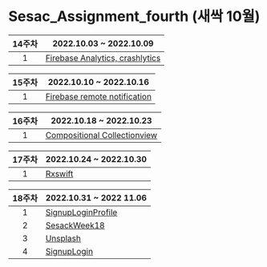 # Sesac_Assignment_fourth (새싹 10월)


14주차| 2022.10.03 ~ 2022.10.09 |
:---: |--- 
1| [Firebase Analytics, crashlytics](https://github.com/WooseokJ/Sesac_Assignment_fourth/tree/main/FireBaseExample/FireBaseExample) |  |


15주차| 2022.10.10 ~ 2022.10.16 |
:---: |--- 
1| [Firebase remote notification](https://github.com/WooseokJ/Sesac_Assignment_fourth/tree/main/FireBaseExample/FireBaseExample) |  |

16주차| 2022.10.18 ~ 2022.10.23 |
:---: |--- 
1| [Compositional Collectionview](https://github.com/WooseokJ/Sesac_Assignment_fourth/tree/main/week1617/week1617) |  |

17주차| 2022.10.24 ~ 2022.10.30 
:---: |--- 
1| [Rxswift](https://github.com/WooseokJ/Sesac_Assignment_fourth/tree/main/weekRxswift/weekRxswift) 

| 18주차 | 2022.10.31 ~ 2022 11.06                                      |
| :----: | ------------------------------------------------------------ |
|   1    | [SignupLoginProfile](https://github.com/WooseokJ/Sesac_Assignment_fourth/tree/main/SignupLogin/SignupLogin) |
|   2    | [SesackWeek18](https://github.com/WooseokJ/Sesac_Assignment_fourth/tree/main/SesackWeek18/SesackWeek18) |
|   3    | [Unsplash](https://github.com/WooseokJ/Sesac_Assignment_fourth/tree/main/Unsplash/Unsplash) |
|   4    | [SignupLogin](https://github.com/WooseokJ/Sesac_Assignment_fourth/tree/main/SignupLogin/SignupLogin) |

